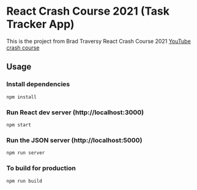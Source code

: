 # React Crash Course 2021 (Task Tracker App)

This is the project from Brad Traversy React Crash Course 2021 [YouTube crash course](https://www.youtube.com/watch?v=w7ejDZ8SWv8)

## Usage

### Install dependencies

```
npm install
```

### Run React dev server (http://localhost:3000)

```
npm start
```

### Run the JSON server (http://localhost:5000)

```
npm run server
```

### To build for production

```
npm run build
```
